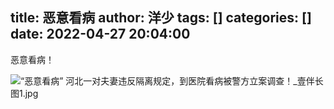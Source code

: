 title: 恶意看病
author: 洋少
tags: []
categories: []
date: 2022-04-27 20:04:00
---
恶意看病！
<!-- more -->
![“恶意看病” 河北一对夫妻违反隔离规定，到医院看病被警方立案调查！_壹伴长图1.jpg](http://124.220.167.166:8081/i/2022/04/27/626931787eaec.jpg)